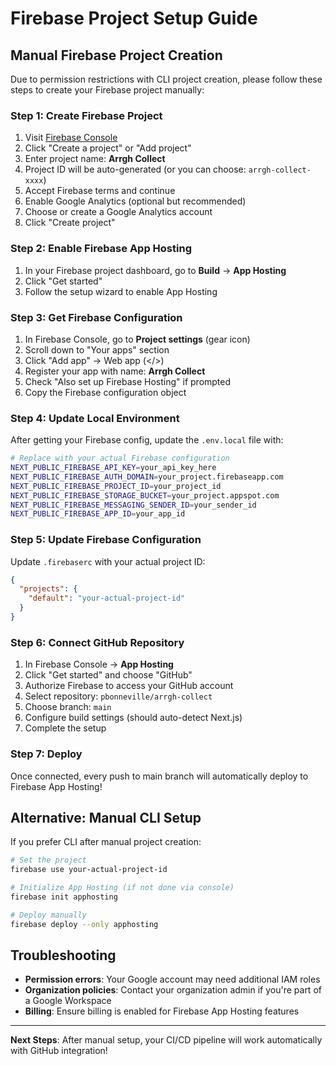 # Firebase Project Setup Guide

## Manual Firebase Project Creation

Due to permission restrictions with CLI project creation, please follow these steps to create your Firebase project manually:

### Step 1: Create Firebase Project
1. Visit [Firebase Console](https://console.firebase.google.com)
2. Click "Create a project" or "Add project"
3. Enter project name: **Arrgh Collect**
4. Project ID will be auto-generated (or you can choose: `arrgh-collect-xxxx`)
5. Accept Firebase terms and continue
6. Enable Google Analytics (optional but recommended)
7. Choose or create a Google Analytics account
8. Click "Create project"

### Step 2: Enable Firebase App Hosting
1. In your Firebase project dashboard, go to **Build** → **App Hosting**
2. Click "Get started" 
3. Follow the setup wizard to enable App Hosting

### Step 3: Get Firebase Configuration
1. In Firebase Console, go to **Project settings** (gear icon)
2. Scroll down to "Your apps" section
3. Click "Add app" → Web app (</>) 
4. Register your app with name: **Arrgh Collect**
5. Check "Also set up Firebase Hosting" if prompted
6. Copy the Firebase configuration object

### Step 4: Update Local Environment
After getting your Firebase config, update the `.env.local` file with:

```bash
# Replace with your actual Firebase configuration
NEXT_PUBLIC_FIREBASE_API_KEY=your_api_key_here
NEXT_PUBLIC_FIREBASE_AUTH_DOMAIN=your_project.firebaseapp.com  
NEXT_PUBLIC_FIREBASE_PROJECT_ID=your_project_id
NEXT_PUBLIC_FIREBASE_STORAGE_BUCKET=your_project.appspot.com
NEXT_PUBLIC_FIREBASE_MESSAGING_SENDER_ID=your_sender_id
NEXT_PUBLIC_FIREBASE_APP_ID=your_app_id
```

### Step 5: Update Firebase Configuration
Update `.firebaserc` with your actual project ID:

```json
{
  "projects": {
    "default": "your-actual-project-id"
  }
}
```

### Step 6: Connect GitHub Repository
1. In Firebase Console → **App Hosting**
2. Click "Get started" and choose "GitHub"
3. Authorize Firebase to access your GitHub account
4. Select repository: `pbonneville/arrgh-collect`
5. Choose branch: `main`
6. Configure build settings (should auto-detect Next.js)
7. Complete the setup

### Step 7: Deploy
Once connected, every push to main branch will automatically deploy to Firebase App Hosting!

## Alternative: Manual CLI Setup
If you prefer CLI after manual project creation:

```bash
# Set the project
firebase use your-actual-project-id

# Initialize App Hosting (if not done via console)
firebase init apphosting

# Deploy manually
firebase deploy --only apphosting
```

## Troubleshooting
- **Permission errors**: Your Google account may need additional IAM roles
- **Organization policies**: Contact your organization admin if you're part of a Google Workspace
- **Billing**: Ensure billing is enabled for Firebase App Hosting features

---

**Next Steps**: After manual setup, your CI/CD pipeline will work automatically with GitHub integration!
